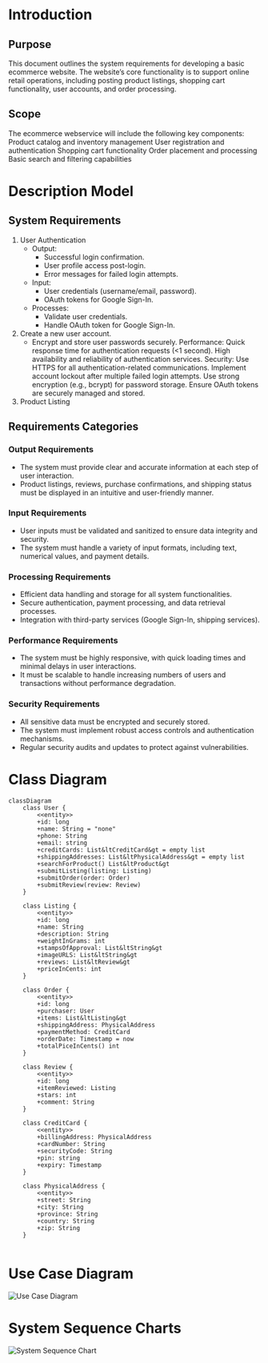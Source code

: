 # Introduction

## Purpose
This document outlines the system requirements for developing a basic ecommerce website. The website’s core functionality is to support online retail operations, including posting product listings, shopping cart functionality, user accounts, and order processing.

## Scope
The ecommerce webservice will include the following key components:
Product catalog and inventory management
User registration and authentication
Shopping cart functionality
Order placement and processing
Basic search and filtering capabilities


# Description Model

## System Requirements

1. User Authentication
   - Output:
       - Successful login confirmation.
       - User profile access post-login.
       - Error messages for failed login attempts.
   - Input:
     - User credentials (username/email, password).
     - OAuth tokens for Google Sign-In.
   - Processes:
     - Validate user credentials.
     - Handle OAuth token for Google Sign-In.
2. Create a new user account.
   - Encrypt and store user passwords securely.
      Performance:
      Quick response time for authentication requests (<1 second).
      High availability and reliability of authentication services.
      Security:
      Use HTTPS for all authentication-related communications.
      Implement account lockout after multiple failed login attempts.
      Use strong encryption (e.g., bcrypt) for password storage.
      Ensure OAuth tokens are securely managed and stored.
3. Product Listing


## Requirements Categories

### Output Requirements
- The system must provide clear and accurate information at each step of user interaction.
- Product listings, reviews, purchase confirmations, and shipping status must be displayed in an intuitive and user-friendly manner.

### Input Requirements
- User inputs must be validated and sanitized to ensure data integrity and security.
- The system must handle a variety of input formats, including text, numerical values, and payment details.

### Processing Requirements
- Efficient data handling and storage for all system functionalities.
- Secure authentication, payment processing, and data retrieval processes.
- Integration with third-party services (Google Sign-In, shipping services).

### Performance Requirements
- The system must be highly responsive, with quick loading times and minimal delays in user interactions.
- It must be scalable to handle increasing numbers of users and transactions without performance degradation.

### Security Requirements
- All sensitive data must be encrypted and securely stored.
- The system must implement robust access controls and authentication mechanisms.
- Regular security audits and updates to protect against vulnerabilities.

# Class Diagram

```mermaid
classDiagram
    class User {
        <<entity>>
        +id: long
        +name: String = "none"
        +phone: String
        +email: string
        +creditCards: List&ltCreditCard&gt = empty list
        +shippingAddresses: List&ltPhysicalAddress&gt = empty list
        +searchForProduct() List&ltProduct&gt
        +submitListing(listing: Listing)
        +submitOrder(order: Order)
        +submitReview(review: Review)
    }
    
    class Listing {
        <<entity>>
        +id: long
        +name: String
        +description: String
        +weightInGrams: int
        +stampsOfApproval: List&ltString&gt
        +imageURLS: List&ltString&gt
        +reviews: List&ltReview&gt
        +priceInCents: int
    }
    
    class Order {
        <<entity>>
        +id: long
        +purchaser: User
        +items: List&ltListing&gt
        +shippingAddress: PhysicalAddress
        +paymentMethod: CreditCard
        +orderDate: Timestamp = now
        +totalPiceInCents() int
    }
    
    class Review {
        <<entity>>
        +id: long
        +itemReviewed: Listing
        +stars: int
        +comment: String
    }
    
    class CreditCard {
        <<entity>>
        +billingAddress: PhysicalAddress
        +cardNumber: String
        +securityCode: String
        +pin: string
        +expiry: Timestamp
    }
    
    class PhysicalAddress {
        <<entity>>
        +street: String
        +city: String
        +province: String
        +country: String
        +zip: String
    }
    
```

# Use Case Diagram

![Use Case Diagram](use_case_uml.png)


# System Sequence Charts
![System Sequence Chart](system_sequence_chart.jpg)
